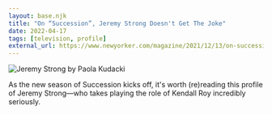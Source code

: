 ```yaml
---
layout: base.njk
title: "On “Succession”, Jeremy Strong Doesn't Get The Joke"
date: 2022-04-17
tags: [television, profile]
external_url: https://www.newyorker.com/magazine/2021/12/13/on-succession-jeremy-strong-doesnt-get-the-joke?ref=daniel.pizza
---
```

![Jeremy Strong by Paola Kudacki](/assets/links/jeremy-strong.avif "Jeremy Strong by Paola Kudacki")

As the new season of Succession kicks off, it's worth (re)reading this profile of Jeremy Strong—who takes playing the role of Kendall Roy incredibly seriously.